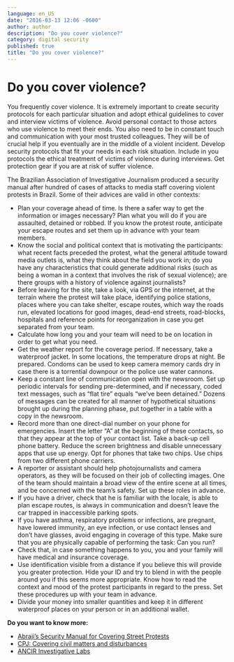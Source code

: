 ```yaml
---
language: en_US
date: "2016-03-13 12:06 -0600"
author: author
description: "Do you cover violence?"
category: digital security
published: true
title: "Do you cover violence?"
---
```


# Do you cover violence?

You frequently cover violence. It is extremely important to create security protocols for each particular situation and adopt ethical guidelines to cover and interview victims of violence. Avoid personal contact to those actors who use violence to meet their ends. You also need to be in constant touch and communication with your most trusted colleagues. They will be of crucial help if you eventually are in the middle of a violent incident. Develop security protocols that fit your needs in each risk situation. Include in you protocols the ethical treatment of victims of violence during interviews. Get protection gear if you are at risk of suffer violence.

The Brazilian Association of Investigative Journalism produced a security manual after hundred of cases of attacks to media staff covering violent protests in Brazil. Some of their advices are valid in other contexts:

- Plan your coverage ahead of time. Is there a safer way to get the information or images necessary? Plan what you will do if you are assaulted, detained or robbed. If you know the protest route, anticipate your escape routes and set them up in advance with your team members.
- Know the social and political context that is motivating the participants: what recent facts preceded the protest, what the general attitude toward media outlets is, what they think about the field you work in; do you have any characteristics that could generate additional risks (such as being a woman in a context that involves the risk of sexual violence); are there groups with a history of violence against journalists?
- Before leaving for the site, take a look, via GPS or the internet, at the terrain where the protest will take place, identifying police stations, places where you can take shelter, escape routes, which way the roads run, elevated locations for good images, dead-end streets, road-blocks, hospitals and reference points for reorganization in case you get separated from your team.
- Calculate how long you and your team will need to be on location in order to get what you need.
- Get the weather report for the coverage period. If necessary, take a waterproof jacket. In some locations, the temperature drops at night. Be prepared. Condoms can be used to keep camera memory cards dry in case there is a torrential downpour or the police use water cannons.
- Keep a constant line of communication open with the newsroom. Set up periodic intervals for sending pre-determined, and if necessary, coded text messages, such as “flat tire” equals “we’ve been detained.” Dozens of messages can be created for all manner of hypothetical situations brought up during the planning phase, put together in a table with a copy in the newsroom.
- Record more than one direct-dial number on your phone for emergencies. Insert the letter “A” at the beginning of these contacts, so that they appear at the top of your contact list. Take a back-up cell phone battery. Reduce the screen brightness and disable unnecessary apps that use up energy. Opt for phones that take two chips. Use chips from two different phone carriers.
- A reporter or assistant should help photojournalists and camera operators, as they will be focused on their job of collecting images. One of the team should maintain a broad view of the entire scene at all times, and be concerned with the team’s safety. Set up these roles in advance.
- If you have a driver, check that he is familiar with the locale, is able to plan escape routes, is always in communication and doesn’t leave the car trapped in inaccessible parking spots.
- If you have asthma, respiratory problems or infections, are pregnant, have lowered immunity, an eye infection, or use contact lenses and don’t have glasses, avoid engaging in coverage of this type. Make sure that you are physically capable of performing the task: Can you run?
- Check that, in case something happens to you, you and your family will have medical and insurance coverage.
- Use identification visible from a distance if you believe this will provide you greater protection. Hide your ID and try to blend in with the people around you if this seems more appropriate. Know how to read the context and mood of the protest participants in regard to the press. Set these procedures up with your team in advance.
- Divide your money into smaller quantities and keep it in different waterproof places on your person or in an additional wallet.


**Do you want to know more:**

- [Abraji’s Security Manual for Covering Street Protests](http://bit.ly/1SG9Fct)
- [CPJ: Covering civil matters and disturbances](http://bit.ly/1PiXTRc)
- [ANCIR Investigative Labs](http://investigativecenters.org/ilab/)
